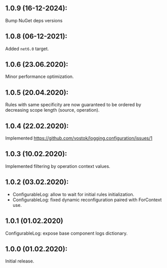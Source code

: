 ## 1.0.9 (16-12-2024): 

Bump NuGet deps versions

## 1.0.8 (06-12-2021):

Added `net6.0` target.

## 1.0.6 (23.06.2020):

Minor performance optimization.

## 1.0.5 (20.04.2020):

Rules with same specificity are now guaranteed to be ordered by decreasing scope length (source, operation).

## 1.0.4 (22.02.2020):

Implemented https://github.com/vostok/logging.configuration/issues/1

## 1.0.3 (10.02.2020):

Implemented filtering by operation context values.

## 1.0.2 (03.02.2020):

- ConfigurableLog: allow to wait for initial rules initialization.
- ConfigurableLog: fixed dynamic reconfiguration paired with ForContext use.

## 1.0.1 (01.02.2020)

ConfigurableLog: expose base component logs dictionary.

## 1.0.0 (01.02.2020):

Initial release.